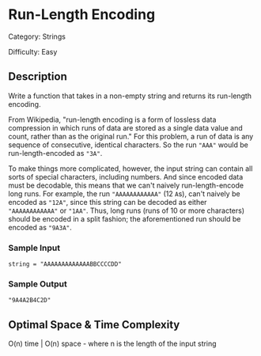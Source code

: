 # Run-Length Encoding

Category: Strings

Difficulty: Easy

## Description

Write a function that takes in a non-empty string and returns its run-length
encoding.

From Wikipedia, "run-length encoding is a form of lossless data compression in
which runs of data are stored as a single data value and count, rather than as
the original run." For this problem, a run of data is any sequence of
consecutive, identical characters. So the run `"AAA"` would be
run-length-encoded as `"3A"`.

To make things more complicated, however, the input string can contain all
sorts of special characters, including numbers. And since encoded data must be
decodable, this means that we can't naively run-length-encode long runs. For
example, the run `"AAAAAAAAAAAA"` (12 `A`s), can't
naively be encoded as `"12A"`, since this string can be decoded as
either `"AAAAAAAAAAAA"` or `"1AA"`. Thus, long runs (runs
of 10 or more characters) should be encoded in a split fashion; the
aforementioned run should be encoded as `"9A3A"`.


### Sample Input
```
string = "AAAAAAAAAAAAABBCCCCDD"
```

### Sample Output
```
"9A4A2B4C2D"
```

## Optimal Space & Time Complexity

O(n) time | O(n) space - where n is the length of the input string
